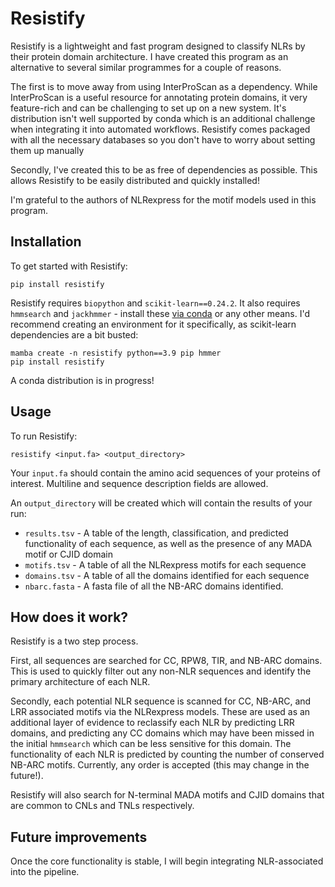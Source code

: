 # Resistify

Resistify is a lightweight and fast program designed to classify NLRs by their protein domain architecture.
I have created this program as an alternative to several similar programmes for a couple of reasons.
 
The first is to move away from using InterProScan as a dependency.
While InterProScan is a useful resource for annotating protein domains, it very feature-rich and can be challenging to set up on a new system.
It's distribution isn't well supported by conda which is an additional challenge when integrating it into automated workflows.
Resistify comes packaged with all the necessary databases so you don't have to worry about setting them up manually

Secondly, I've created this to be as free of dependencies as possible.
This allows Resistify to be easily distributed and quickly installed!

I'm grateful to the authors of NLRexpress for the motif models used in this program.

## Installation

To get started with Resistify:

`pip install resistify`

Resistify requires `biopython` and `scikit-learn==0.24.2`.
It also requires `hmmsearch` and `jackhmmer` - install these [via conda](https://anaconda.org/bioconda/hmmer) or any other means.
I'd recommend creating an environment for it specifically, as scikit-learn dependencies are a bit busted:

```
mamba create -n resistify python==3.9 pip hmmer
pip install resistify
```

A conda distribution is in progress!

## Usage

To run Resistify:

```
resistify <input.fa> <output_directory>
```

Your `input.fa` should contain the amino acid sequences of your proteins of interest.
Multiline and sequence description fields are allowed.

An `output_directory` will be created which will contain the results of your run:
 - `results.tsv` - A table of the length, classification, and predicted functionality of each sequence, as well as the presence of any MADA motif or CJID domain
 - `motifs.tsv` - A table of all the NLRexpress motifs for each sequence
 - `domains.tsv` - A table of all the domains identified for each sequence
 - `nbarc.fasta` - A fasta file of all the NB-ARC domains identified.

## How does it work?

Resistify is a two step process.

First, all sequences are searched for CC, RPW8, TIR, and NB-ARC domains.
This is used to quickly filter out any non-NLR sequences and identify the primary architecture of each NLR.

Secondly, each potential NLR sequence is scanned for CC, NB-ARC, and LRR associated motifs via the NLRexpress models.
These are used as an additional layer of evidence to reclassify each NLR by predicting LRR domains, and predicting any CC domains which may have been missed in the initial `hmmsearch` which can be less sensitive for this domain.
The functionality of each NLR is predicted by counting the number of conserved NB-ARC motifs.
Currently, any order is accepted (this may change in the future!).

Resistify will also search for N-terminal MADA motifs and CJID domains that are common to CNLs and TNLs respectively.

## Future improvements

Once the core functionality is stable, I will begin integrating NLR-associated into the pipeline.